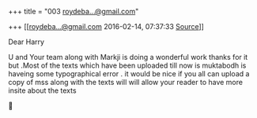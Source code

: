 +++
title = "003 roydeba...@gmail.com"

+++
[[roydeba...@gmail.com	2016-02-14, 07:37:33 [Source](https://groups.google.com/g/samskrita/c/FgXfiGq2c9c)]]



Dear Harry  
  
U and Your team along with Markji is doing a wonderful work thanks for it but .Most of the texts which have been uploaded till now is muktabodh is haveing some typographical error . it would be nice if you all can upload a copy of mss along with the texts will will allow your reader to have more insite about the texts  



